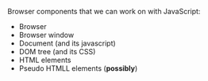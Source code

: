 Browser components that we can work on with JavaScript:

* Browser
* Browser window
* Document (and its javascript)
* DOM tree (and its CSS)
* HTML elements
* Pseudo HTMLL elements (**possibly**)
